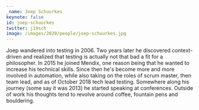 ```yaml
---
_name: Joep Schuurkes
keynote: false
id: joep-schuurkes
twitter: j19sch ‏
image: /images/2020/people/joep-schuurkes.jpg
---
```

Joep wandered into testing in 2006. Two years later he discovered context-driven and realized that testing is actually not that bad a fit for a philosopher. In 2015 he joined Mendix, one reason being that he wanted to increase his technical skills. Since then he's become more and more involved in automation, while also taking on the roles of scrum master, then team lead, and as of October 2018 tech lead testing. Somewhere along his journey (some say it was 2013) he started speaking at conferences. Outside of work his thoughts tend to revolve around coffee, fountain pens and bouldering.